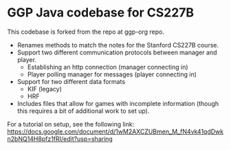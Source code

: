 # GGP Java codebase for CS227B

This codebase is forked from the repo at ggp-org repo. 

* Renames methods to match the notes for the Stanford CS227B course.
* Support two different communication protocols between manager and player.
    * Establishing an http connection (manager connecting in)
    * Player polling manager for messages (player connecting in)
* Support for two different data formats
    * KIF (legacy)
    * HRF
* Includes files that allow for games with incomplete information (though this requires a bit of additional work to set up).

For a tutorial on setup, see the following link: https://docs.google.com/document/d/1wM2AXCZUBmen_M_fN4vk41qdDwkn2bNQ14H8pfz1fRI/edit?usp=sharing
